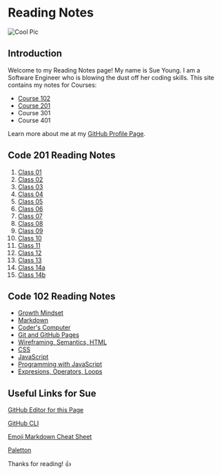 # Reading Notes

<!-- One gigantic @ss pic that may or may not be legal? But hey, look at this Markdown comment -->
![Cool Pic](https://techagainsttrafficking.org/wp-content/uploads/2019/01/Digital-Earth-1200x675.jpg)

## Introduction

Welcome to my Reading Notes page! My name is Sue Young. I am a Software Engineer who is blowing the dust off her coding skills. This site contains my notes for Courses:

- [Course 102](https://github.com/Sue-Young/reading-notes#code-102-reading-notes)
- [Course 201](https://github.com/Sue-Young/reading-notes#code-201-reading-notes)
- Course 301
- Course 401

Learn more about me at my [GitHub Profile Page](https://github.com/Sue-Young).

## Code 201 Reading Notes

1. [Class 01](class-01.md)
2. [Class 02](class-02.md)
3. [Class 03](class-03.md)
4. [Class 04](class-04.md)
5. [Class 05](class-05.md)
6. [Class 06](class-01.md)
7. [Class 07](class-01.md)
8. [Class 08](class-01.md)
9. [Class 09](class-01.md)
10. [Class 10](class-01.md)
11. [Class 11](class-01.md)
12. [Class 12](class-01.md)
13. [Class 13](class-01.md)
14. [Class 14a](class-01.md)
15. [Class 14b](class-01.md)

## Code 102 Reading Notes

- [Growth Mindset](intro-growth-mindset.md)
- [Markdown](markdown.md)
- [Coder's Computer](coders-computer.md)
- [Git and GitHub Pages](Git-Notes.md)
- [Wireframing, Semantics, HTML](Webpages-HTML.md)
- [CSS](css-notes.md)
- [JavaScript](JS-notes.md)
- [Programming with JavaScript](JS-Programming.md)
- [Expresions, Operators, Loops](expressions-operators-loops.md)

## Useful Links for Sue

[GitHub Editor for this Page](https://github.com/Sue-Young/reading-notes/edit/gh-pages/README.md)

[GitHub CLI](https://cli.github.com/)

[Emoji Markdown Cheat Sheet](https://github.com/ikatyang/emoji-cheat-sheet/blob/master/README.md#symbols)

[Paletton](https://www.paletton.com/)

Thanks for reading! :+1:
